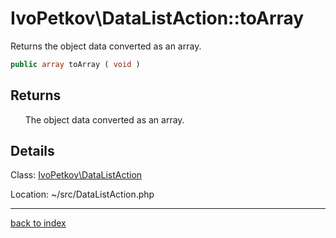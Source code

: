 # IvoPetkov\DataListAction::toArray

Returns the object data converted as an array.

```php
public array toArray ( void )
```

## Returns

&nbsp;&nbsp;&nbsp;&nbsp;&nbsp;&nbsp;The object data converted as an array.

## Details

Class: [IvoPetkov\DataListAction](ivopetkov.datalistaction.class.md)

Location: ~/src/DataListAction.php

---

[back to index](index.md)

